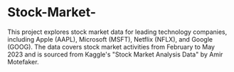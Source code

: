 # Stock-Market-
This project explores stock market data for leading technology companies, including Apple (AAPL), Microsoft (MSFT), Netflix (NFLX), and Google (GOOG). The data covers stock market activities from February to May 2023 and is sourced from Kaggle's "Stock Market Analysis Data" by Amir Motefaker. 
